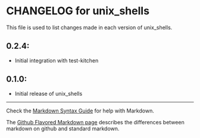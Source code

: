 # CHANGELOG for unix_shells

This file is used to list changes made in each version of unix_shells.

## 0.2.4:

* Initial integration with test-kitchen

## 0.1.0:

* Initial release of unix_shells

- - - 
Check the [Markdown Syntax Guide](http://daringfireball.net/projects/markdown/syntax) for help with Markdown.

The [Github Flavored Markdown page](http://github.github.com/github-flavored-markdown/) describes the differences between markdown on github and standard markdown.
